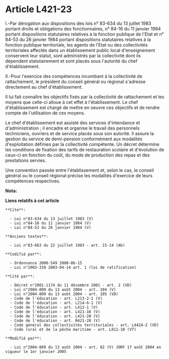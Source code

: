 # Article L421-23

I.-Par dérogation aux dispositions des lois n° 83-634 du 13 juillet 1983 portant droits et obligations des fonctionnaires, n°
84-16 du 11 janvier 1984 portant dispositions statutaires relatives à la fonction publique de l'Etat et n° 84-53 du 26
janvier 1984 portant dispositions statutaires relatives à la fonction publique territoriale, les agents de l'Etat ou des
collectivités territoriales affectés dans un établissement public local d'enseignement conservent leur statut, sont
administrés par la collectivité dont ils dépendent statutairement et sont placés sous l'autorité du chef d'établissement. 

II.-Pour l'exercice des compétences incombant à la collectivité de rattachement, le président du conseil général ou régional
s'adresse directement au chef d'établissement. 

Il lui fait connaître les objectifs fixés par la collectivité de rattachement et les moyens que celle-ci alloue à cet effet à
l'établissement. Le chef d'établissement est chargé de mettre en oeuvre ces objectifs et de rendre compte de l'utilisation de
ces moyens. 

Le chef d'établissement est assisté des services d'intendance et d'administration ; il encadre et organise le travail des
personnels techniciens, ouvriers et de service placés sous son autorité. Il assure la gestion du service de demi-pension
conformément aux modalités d'exploitation définies par la collectivité compétente. Un décret détermine les conditions de
fixation des tarifs de restauration scolaire et d'évolution de ceux-ci en fonction du coût, du mode de production des repas
et des prestations servies. 

Une convention passée entre l'établissement et, selon le cas, le conseil général ou le conseil régional précise les modalités
d'exercice de leurs compétences respectives.

**Nota:**



**Liens relatifs à cet article**

	**Cite**:

	  - Loi n°83-634 du 13 juillet 1983 (V)
	  - Loi n°84-16 du 11 janvier 1984 (V)
	  - Loi n°84-53 du 26 janvier 1984 (V)

	**Anciens textes**:

	  - Loi n°83-663 du 22 juillet 1983 - art. 15-14 (Ab)

	**Codifié par**:

	  - Ordonnance 2000-549 2000-06-15
	  - Loi n°2003-339 2003-04-14 art. 1 (loi de ratification)

	**Cité par**:

	  - Décret n°2001-1174 du 11 décembre 2001 - art. 2 (VD)
	  - Loi n°2004-809 du 13 août 2004 - art. 104 (V)
	  - Loi n°2004-809 du 13 août 2004 - art. 105 (VD)
	  - Code de l'éducation - art. L213-2-1 (V)
	  - Code de l'éducation - art. L214-6-1 (V)
	  - Code de l'éducation - art. L412-1 (V)
	  - Code de l'éducation - art. L421-16 (V)
	  - Code de l'éducation - art. L421-20 (V)
	  - Code de l'éducation - art. R421-20 (V)
	  - Code général des collectivités territoriales - art. L4424-2 (VD)
	  - Code rural et de la pêche maritime - art. L811-10 (VT)

	**Modifié par**:

	  - Loi n°2004-809 du 13 août 2004 - art. 82 (V) JORF 17 août 2004 en vigueur le 1er janvier 2005
